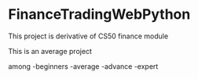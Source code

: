 # FinanceTradingWebPython

This project is derivative of CS50 finance module

This is an average project

among
-beginners
-average
-advance
-expert
